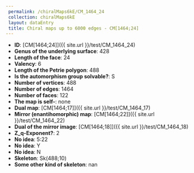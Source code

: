 ```yaml
--- 
 permalink: /chiralMaps6kE/CM_1464_24 
 collection: chiralMaps6kE
 layout: dataEntry
 title: Chiral maps up to 6000 edges - CM[1464;24]
---
```


- **ID**: [CM[1464;24]]({{ site.url }}/test/CM_1464_24)
- **Genus of the underlying surface**: 428
- **Length of the face**: 24
- **Valency**: 6
- **Length of the Petrie polygon**: 488
- **Is the automorphism group solvable?**: S
- **Number of vertices**: 488
- **Number of edges**: 1464
- **Number of faces**: 122
- **The map is self-**: none
- **Dual map**: [CM[1464;17]]({{ site.url }}/test/CM_1464_17)
- **Mirror (enantihomorphic) map**: [CM[1464;22]]({{ site.url }}/test/CM_1464_22)
- **Dual of the mirror image**: [CM[1464;18]]({{ site.url }}/test/CM_1464_18)
- **Z_q-Exponent?**: 2
- **No idea**:  5:22
- **No idea**: Y
- **No idea**: N
- **Skeleton**: Sk(488;10)
- **Some other kind of skeleton**: nan
